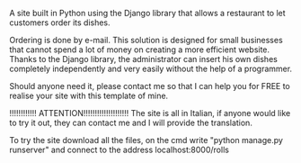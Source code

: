 A site built in Python using the Django library that allows a restaurant to let customers order its dishes.

Ordering is done by e-mail. This solution is designed for small businesses that cannot spend a lot of money on creating a more efficient website.
Thanks to the Django library, the administrator can insert his own dishes completely independently and very easily without the help of a programmer.

Should anyone need it, please contact me so that I can help you for FREE to realise your site with this template of mine.

!!!!!!!!!!!! ATTENTION!!!!!!!!!!!!!!!!!!!!
The site is all in Italian, if anyone would like to try it out, they can contact me and I will provide the translation.

To try the site download all the files, on the cmd write "python manage.py runserver" and connect to the address localhost:8000/rolls

